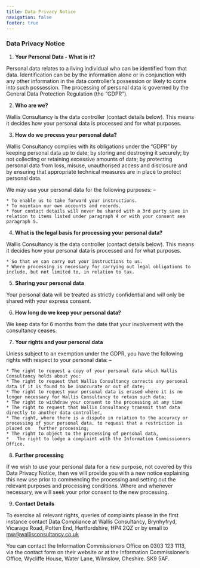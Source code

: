 ```yaml
---
title: Data Privacy Notice
navigation: false
footer: true
---
```

### Data Privacy Notice

1. **Your Personal Data - What is it?**

  Personal data relates to a living individual who can be identified from that data. Identification can be by the information alone or in conjunction with any other information in the data controller’s possession or likely to come into such possession. The processing of personal data is governed by the General Data Protection Regulation (the “GDPR”).

2. **Who are we?**

  Wallis Consultancy is the data controller (contact details below). This means it decides how your personal data is processed and for what purposes.

3. **How do we process your personal data?**

  Wallis Consultancy complies with its obligations under the “GDPR” by keeping personal data up to date; by storing and destroying it securely; by not collecting or retaining excessive amounts of data; by protecting personal data from loss, misuse, unauthorised access and disclosure and by ensuring that appropriate technical measures are in place to protect personal data.

  We may use your personal data for the following purposes: –

    * To enable us to take forward your instructions.
    * To maintain our own accounts and records.
    * Your contact details will never be shared with a 3rd party save in relation to items listed under paragraph 4 or with your consent see paragraph 5.

4.  **What is the legal basis for processing your personal data?**

  Wallis Consultancy is the data controller (contact details below). This means it decides how your personal data is processed and for what purposes.

    * So that we can carry out your instructions to us.
    * Where processing is necessary for carrying out legal obligations to include, but not limited to, in relation to tax.

5.  **Sharing your personal data**

  Your personal data will be treated as strictly confidential and will only be shared with your express consent.

6.  **How long do we keep your personal data?**

  We keep data for 6 months from the date that your involvement with the consultancy ceases.

7.  **Your rights and your personal data**

  Unless subject to an exemption under the GDPR, you have the following rights with respect to your personal data: –

    * The right to request a copy of your personal data which Wallis Consultancy holds about you:
    * The right to request that Wallis Consultancy corrects any personal data if it is found to be inaccurate or out of date;
    * The right to request your personal data is erased where it is no longer necessary for Wallis Consultancy to retain such data;
    * The right to withdraw your consent to the processing at any time
    * The right to request that Wallis Consultancy transmit that data directly to another data controller,
    * The right, where there is a dispute in relation to the accuracy or processing of your personal data, to request that a restriction is placed on   further processing;
    * The right to object to the processing of personal data,
    *   The right to lodge a complaint with the Information Commissioners Office.

8.  **Further processing**

  If we wish to use your personal data for a new purpose, not covered by this Data Privacy Notice, then we will provide you with a new notice explaining this new use prior to commencing the processing and setting out the relevant purposes and processing conditions. Where and whenever necessary, we will seek your prior consent to the new processing.

9.  **Contact Details**

  To exercise all relevant rights, queries of complaints please in the first instance contact Data Compliance at Wallis Consultancy, Brynhyfryd, Vicarage Road, Potten End, Hertfordshire, HP4 2QZ or by email to mw@wallisconsultancy.co.uk

  You can contact the Information Commissioners Office on 0303 123 1113, via the contact form on their website or at the Information Commissioner’s Office, Wycliffe House, Water Lane, Wilmslow, Cheshire. SK9 5AF.
